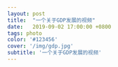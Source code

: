 ```yaml
---
layout: post
title:  "一个关于GDP发展的视频"
date:   2019-09-02 17:00:00 +0800
tags: photo
color: '#123456'
cover: '/img/gdp.jpg'
subtitle: '一个关于GDP发展的视频'
---
```

<div id="mse"></div>
<script src="//cdn.jsdelivr.net/npm/xgplayer@1.1.4/browser/index.js" charset="utf-8"></script>
  <script>
  let player = new Player({
	"id": "mse",
	"url": "https://pinwen.gitee.io/video/gdp.mp4",
	"playsinline": true,
	"whitelist": [
			""
	],
	"keyShortcut": "on",
	"download": true,
	"poster": "https://pinwen.cc/img/gdp.jpg"
  });

      </script>